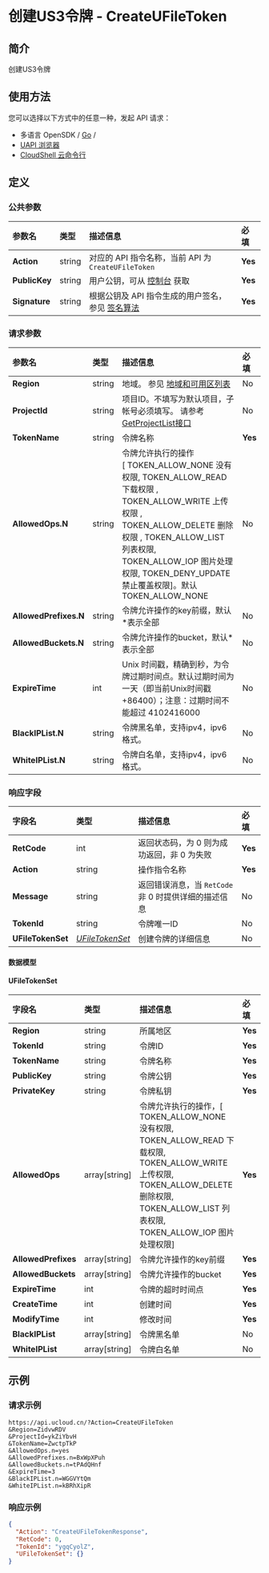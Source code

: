 # 创建US3令牌 - CreateUFileToken

## 简介

创建US3令牌






## 使用方法

您可以选择以下方式中的任意一种，发起 API 请求：
- 多语言 OpenSDK / [Go](https://github.com/ucloud/ucloud-sdk-go) /
- [UAPI 浏览器](https://console.ucloud.cn/uapi/detail?id=CreateUFileToken)
- [CloudShell 云命令行](https://shell.ucloud.cn/)


## 定义

### 公共参数

| 参数名 | 类型 | 描述信息 | 必填 |
|:---|:---|:---|:---|
| **Action**     | string  | 对应的 API 指令名称，当前 API 为 `CreateUFileToken`                        | **Yes** |
| **PublicKey**  | string  | 用户公钥，可从 [控制台](https://console.ucloud.cn/uapi/apikey) 获取                                             | **Yes** |
| **Signature**  | string  | 根据公钥及 API 指令生成的用户签名，参见 [签名算法](api/summary/signature.md)  | **Yes** |

### 请求参数

| 参数名 | 类型 | 描述信息 | 必填 |
|:---|:---|:---|:---|
| **Region** | string | 地域。 参见 [地域和可用区列表](https://docs.ucloud.cn/api/summary/regionlist) |No|
| **ProjectId** | string | 项目ID。不填写为默认项目，子帐号必须填写。 请参考[GetProjectList接口](https://docs.ucloud.cn/api/summary/get_project_list) |No|
| **TokenName** | string | 令牌名称 |**Yes**|
| **AllowedOps.N** | string | 令牌允许执行的操作<br />[ TOKEN_ALLOW_NONE 没有权限, TOKEN_ALLOW_READ 下载权限 , TOKEN_ALLOW_WRITE 上传权限 , TOKEN_ALLOW_DELETE 删除权限 , TOKEN_ALLOW_LIST 列表权限, TOKEN_ALLOW_IOP 图片处理权限, TOKEN_DENY_UPDATE 禁止覆盖权限]。默认TOKEN_ALLOW_NONE |No|
| **AllowedPrefixes.N** | string | 令牌允许操作的key前缀，默认*表示全部 |No|
| **AllowedBuckets.N** | string | 令牌允许操作的bucket，默认*表示全部 |No|
| **ExpireTime** | int | Unix 时间戳，精确到秒，为令牌过期时间点。默认过期时间为一天（即当前Unix时间戳+86400）；注意：过期时间不能超过 4102416000 |No|
| **BlackIPList.N** | string | 令牌黑名单，支持ipv4，ipv6格式。 |No|
| **WhiteIPList.N** | string | 令牌白名单，支持ipv4，ipv6格式。 |No|

### 响应字段

| 字段名 | 类型 | 描述信息 | 必填 |
|:---|:---|:---|:---|
| **RetCode** | int | 返回状态码，为 0 则为成功返回，非 0 为失败 |**Yes**|
| **Action** | string | 操作指令名称 |**Yes**|
| **Message** | string | 返回错误消息，当 `RetCode` 非 0 时提供详细的描述信息 |No|
| **TokenId** | string | 令牌唯一ID |No|
| **UFileTokenSet** | [*UFileTokenSet*](#UFileTokenSet) | 创建令牌的详细信息 |No|

#### 数据模型


#### UFileTokenSet

| 字段名 | 类型 | 描述信息 | 必填 |
|:---|:---|:---|:---|
| **Region** | string | 所属地区 |**Yes**|
| **TokenId** | string | 令牌ID |**Yes**|
| **TokenName** | string | 令牌名称 |**Yes**|
| **PublicKey** | string | 令牌公钥 |**Yes**|
| **PrivateKey** | string | 令牌私钥 |**Yes**|
| **AllowedOps** | array[string] | 令牌允许执行的操作，[ TOKEN_ALLOW_NONE 没有权限, TOKEN_ALLOW_READ 下载权限, TOKEN_ALLOW_WRITE 上传权限, TOKEN_ALLOW_DELETE 删除权限, TOKEN_ALLOW_LIST 列表权限, TOKEN_ALLOW_IOP 图片处理权限] |**Yes**|
| **AllowedPrefixes** | array[string] | 令牌允许操作的key前缀 |**Yes**|
| **AllowedBuckets** | array[string] | 令牌允许操作的bucket |**Yes**|
| **ExpireTime** | int | 令牌的超时时间点 |**Yes**|
| **CreateTime** | int | 创建时间 |**Yes**|
| **ModifyTime** | int | 修改时间 |**Yes**|
| **BlackIPList** | array[string] | 令牌黑名单 |No|
| **WhiteIPList** | array[string] | 令牌白名单 |No|

## 示例

### 请求示例
    
```
https://api.ucloud.cn/?Action=CreateUFileToken
&Region=ZidvwRDV
&ProjectId=ykZiYbvH
&TokenName=ZwctpTkP
&AllowedOps.n=yes
&AllowedPrefixes.n=BxWpXPuh
&AllowedBuckets.n=tPAdQHnf
&ExpireTime=3
&BlackIPList.n=WGGVYtQm
&WhiteIPList.n=kBRhXipR
```

### 响应示例
    
```json
{
  "Action": "CreateUFileTokenResponse",
  "RetCode": 0,
  "TokenId": "ygqCyolZ",
  "UFileTokenSet": {}
}
```





